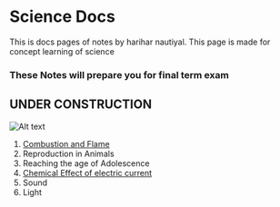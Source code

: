 
# Science Docs

This is docs pages of notes by harihar nautiyal. This page is made for concept learning of science 

<h3>These Notes will prepare you for final term exam</h3> 

## UNDER CONSTRUCTION
![Alt text](https://media1.tenor.com/m/cUDKyJkDr6kAAAAd/iron-man-iron-man-hammer.gif)

1. [Combustion and Flame]()
2. Reproduction in Animals
3. Reaching the age of Adolescence
4. [Chemical Effect of electric current](./Chemical%20Effects%20of%20Electric%20current/README.md)
5. Sound
6. Light

